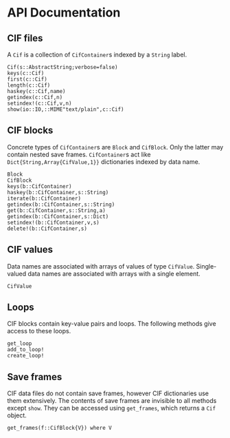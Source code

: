# API Documentation

## CIF files

A `Cif` is a collection of `CifContainer`s indexed by a `String` label.

```@docs
Cif(s::AbstractString;verbose=false)
keys(c::Cif)
first(c::Cif)
length(c::Cif)
haskey(c::Cif,name)
getindex(c::Cif,n)
setindex!(c::Cif,v,n)
show(io::IO,::MIME"text/plain",c::Cif)
```

## CIF blocks

Concrete
types of `CifContainer`s are `Block` and `CifBlock`. Only the latter may
contain nested save frames.  `CifContainer`s act like `Dict{String,Array{CifValue,1}}` 
dictionaries indexed by data name.

```@docs
Block
CifBlock
keys(b::CifContainer)
haskey(b::CifContainer,s::String)
iterate(b::CifContainer)
getindex(b::CifContainer,s::String)
get(b::CifContainer,s::String,a)
getindex(b::CifContainer,s::Dict)
setindex!(b::CifContainer,v,s)
delete!(b::CifContainer,s)
```

## CIF values

Data names are associated with arrays of values of type `CifValue`.  Single-valued
data names are associated with arrays with a single element.

```@docs
CifValue
```

## Loops

CIF blocks contain key-value pairs and loops. The following methods give access to
these loops.

```@docs
get_loop
add_to_loop!
create_loop!
```

## Save frames

CIF data files do not contain save frames, however CIF dictionaries use them extensively. 
The contents of save frames are invisible to all
methods except `show`. They can be accessed using `get_frames`, which returns a `Cif` object.

```@docs
get_frames(f::CifBlock{V}) where V
```

